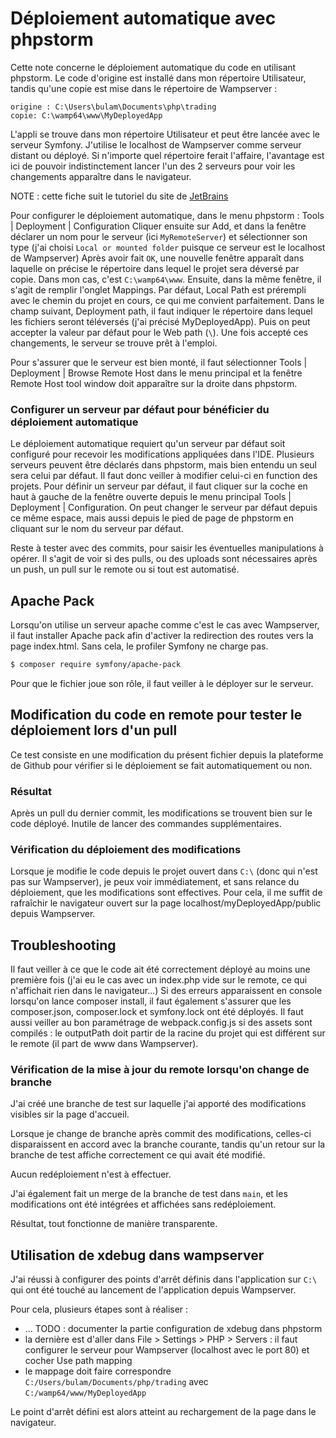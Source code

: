 # Déploiement automatique avec phpstorm

Cette note concerne le déploiement automatique du code en utilisant phpstorm.
Le code d'origine est installé dans mon répertoire Utilisateur, tandis qu'une copie est mise dans le répertoire de Wampserver :

```
origine : C:\Users\bulam\Documents\php\trading
copie: C:\wamp64\www\MyDeployedApp
```

L'appli se trouve dans mon répertoire Utilisateur et peut être lancée avec le serveur Symfony.
J'utilise le localhost de Wampserver comme serveur distant ou déployé.
Si n'importe quel répertoire ferait l'affaire, l'avantage est ici de pouvoir indistinctement lancer l'un des 2 serveurs pour voir les changements apparaître dans le navigateur.

NOTE : cette fiche suit le tutoriel du site de [JetBrains](https://www.jetbrains.com/help/phpstorm/tutorial-deployment-in-product.html)

Pour configurer le déploiement automatique, dans le menu phpstorm : Tools | Deployment | Configuration
Cliquer ensuite sur Add, et dans la fenêtre déclarer un nom pour le serveur (ici `MyRemoteServer`) et sélectionner son type (j'ai choisi `Local or mounted folder` puisque ce serveur est le localhost de Wampserver)
Après avoir fait `OK`, une nouvelle fenêtre apparaît dans laquelle on précise le répertoire dans lequel le projet sera déversé par copie. Dans mon cas, c'est `C:\wamp64\www`.
Ensuite, dans la même fenêtre, il s'agit de remplir l'onglet Mappings. Par défaut, Local Path est prérempli avec le chemin du projet en cours, ce qui me convient parfaitement.
Dans le champ suivant, Deployment path, il faut indiquer le répertoire dans lequel les fichiers seront téléversés (j'ai précisé MyDeployedApp). Puis on peut accepter la valeur par défaut pour le Web path (`\`).
Une fois accepté ces changements, le serveur se trouve prêt à l'emploi.

Pour s'assurer que le serveur est bien monté, il faut sélectionner Tools | Deployment | Browse Remote Host dans le menu principal et la fenêtre Remote Host tool window doit apparaître sur la droite dans phpstorm.

### Configurer un serveur par défaut pour bénéficier du déploiement automatique

Le déploiement automatique requiert qu'un serveur par défaut soit configuré pour recevoir les modifications appliquées dans l'IDE.
Plusieurs serveurs peuvent être déclarés dans phpstorm, mais bien entendu un seul sera celui par défaut. Il faut donc veiller à modifier celui-ci en function des projets.
Pour définir un serveur par défaut, il faut cliquer sur la coche en haut à gauche de la fenêtre ouverte depuis le menu principal Tools | Deployment | Configuration.
On peut changer le serveur par défaut depuis ce même espace, mais aussi depuis le pied de page de phpstorm en cliquant sur le nom du serveur par défaut.

Reste à tester avec des commits, pour saisir les éventuelles manipulations à opérer.
Il s'agit de voir si des pulls, ou des uploads sont nécessaires après un push, un pull sur le remote ou si tout est automatisé.

## Apache Pack

Lorsqu'on utilise un serveur apache comme c'est le cas avec Wampserver, il faut installer Apache pack afin d'activer la redirection des routes vers la page index.html.
Sans cela, le profiler Symfony ne charge pas.

```bash
$ composer require symfony/apache-pack
```

Pour que le fichier joue son rôle, il faut veiller à le déployer sur le serveur.

## Modification du code en remote pour tester le déploiement lors d'un pull

Ce test consiste en une modification du présent fichier depuis la plateforme de Github pour vérifier si le déploiement se fait automatiquement ou non.

### Résultat

Après un pull du dernier commit, les modifications se trouvent bien sur le code déployé. Inutile de lancer des commandes supplémentaires.

### Vérification du déploiement des modifications

Lorsque je modifie le code depuis le projet ouvert dans `C:\` (donc qui n'est pas sur Wampserver), je peux voir immédiatement, et sans relance du déploiement, que les modifications sont effectives. 
Pour cela, il me suffit de rafraîchir le navigateur ouvert sur la page localhost/myDeployedApp/public depuis Wampserver.

## Troubleshooting

Il faut veiller à ce que le code ait été correctement déployé au moins une première fois (j'ai eu le cas avec un index.php vide sur le remote, ce qui n'affichait rien dans le navigateur...)
Si des erreurs apparaissent en console lorsqu'on lance composer install, il faut également s'assurer que les composer.json, composer.lock et symfony.lock ont été déployés.
Il faut aussi veiller au bon paramétrage de webpack.config.js si des assets sont compilés : le outputPath doit partir de la racine du projet qui est différent sur le remote (il part de www dans Wampserver).
### Vérification de la mise à jour du remote lorsqu'on change de branche

J'ai créé une branche de test sur laquelle j'ai apporté des modifications visibles sir la page d'accueil.

Lorsque je change de branche après commit des modifications, celles-ci disparaissent en accord avec la branche courante, tandis qu'un retour sur la branche de test affiche correctement ce qui avait été modifié.

Aucun redéploiement n'est à effectuer.

J'ai également fait un merge de la branche de test dans `main`, et les modifications ont été intégrées et affichées sans redéploiement.

Résultat, tout fonctionne de manière transparente.

## Utilisation de xdebug dans wampserver

J'ai réussi à configurer des points d'arrêt définis dans l'application sur `C:\` qui ont été touché au lancement de l'application depuis Wampserver.

Pour cela, plusieurs étapes sont à réaliser :

- ... TODO : documenter la partie configuration de xdebug dans phpstorm
- la dernière est d'aller dans File > Settings > PHP > Servers : il faut configurer le serveur pour Wampserver (localhost avec le port 80) et cocher Use path mapping
- le mappage doit faire correspondre `C:/Users/bulam/Documents/php/trading` avec `C:/wamp64/www/MyDeployedApp`

Le point d'arrêt défini est alors atteint au rechargement de la page dans le navigateur.